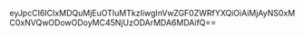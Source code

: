 eyJpcCI6ICIxMDQuMjEuOTIuMTkzIiwgInVwZGF0ZWRfYXQiOiAiMjAyNS0xMC0xNVQwODowODoyMC45NjUzODArMDA6MDAifQ==